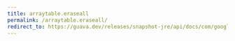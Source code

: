 ```yaml
---
title: arraytable.eraseall
permalink: /arraytable.eraseall/
redirect_to: https://guava.dev/releases/snapshot-jre/api/docs/com/google/common/collect/ArrayTable.html#eraseAll--
---
```

